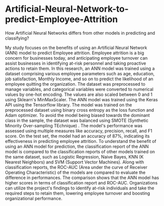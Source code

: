 # Artificial-Neural-Network-to-predict-Employee-Attrition

How Artificial Neural Networks differs from other models in predicting and classifying?

My study focuses on the benefits of using an Artificial Neural Network (ANN) model to predict Employee attrition. Employee attrition is a big concern for businesses today, and anticipating employee turnover can assist businesses in identifying at-risk personnel and taking proactive actions to retain them. In this research, an ANN model was trained using a dataset comprising various employee parameters such as age, education, job satisfaction, Monthly Income, and so on to predict the likelihood of an employee quitting the organization.
The dataset was preprocessed to manage variables, and categorical variables were converted to numerical values by one-hot encoding. The values are also scaled between 0 and 1 using Sklearn's MinMaxScaler. The ANN model was trained using the Keras API using the Tensorflow library. The model was trained on the preprocessed dataset using binary cross entropy as the loss function and Adam optimizer.
To avoid the model being biased towards the dominant class in the sample, the dataset was balanced using SMOTE (Synthetic Minority Over-sampling TEchnique) .
The model's performance was assessed using multiple measures like accuracy, precision, recall, and F1 score. On the test set, the model had an accuracy of 87%, indicating its effectiveness in predicting employee attrition. To understand the benefit of using an ANN model for prediction, the classification report of the ANN model is compared to the classification reports of other models trained on the same dataset, such as Logistic Regression, Naive Bayes, KNN (K Nearest Neighbors) and SVM (Support Vector Machines).
Along with classification reports, the ROC-AUC (Area under the curve of Receiver Operating Characteristic) of the models are compared to evaluate the difference in performances.
The comparison shows that the ANN model has higher scores in terms of classification report and ROC-AUC.
Organizations can utilize the project's findings to identify at-risk individuals and take the required steps to retain them, lowering employee turnover and boosting organizational performance.
